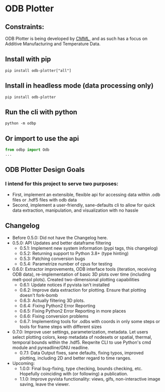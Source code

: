 # ODB Plotter

## Constraints:
ODB Plotter is being developed by [CMML](https://www.cmml.me.msstate.edu), and as such has a focus on Additive Manufacturing and Temperature Data.

## Install with pip
```shell
pip install odb-plotter["all"]
```

## Install in headless mode (data processing only)
```shell
pip install odb-plotter
```

## Run the cli with python
```shell
python -m odbp
```

## Or import to use the api
```python
from odbp import Odb
...
```

## ODB Plotter Design Goals

### I intend for this project to serve two purposes:
- First, implement an extensible, flexible api for accessing data within .odb files or .hdf5 files with odb data
- Second, implement a user-friendly, sane-defaults cli to allow for quick data extraction, manipulation, and visualization with no hassle

## Changelog
* Before 0.5.0: Did not have the Changelog here.
* 0.5.0: API Updates and better dataframe filtering
    * 0.5.1: Implement new system information (pypi tags, this changelog)
    * 0.5.2: Returning support to Python 3.8+ (type hinting)
    * 0.5.3: Patching conversion bugs
    * 0.5.4: Parametrize number of cpus for testing
* 0.6.0: Extractor improvements, ODB interface tools (iteration, receiving ODB data), re-implementation of basic 3D plots over time (including melt-pool plots). Created two-dimensional plotting capabilities
    * 0.6.1: Update notices if pyvista isn't installed
    * 0.6.2: Improve data extraction for plotting. Ensure that plotting doesn't fork-bomb
    * 0.6.3: Actually filtering 3D plots.
    * 0.6.4: Fixing Python2 Error Reporting
    * 0.6.5: Fixing Python2 Error Reporting in more places
    * 0.6.6: Fixing conversion problems
    * 0.6.7: Implementing tools for .odbs with coords in only some steps or tools for frame steps with different sizes
* 0.7.0: Improve user settings, parameterization, metadata. Let users select plotting colors, keep metadata of nodesets or spatial, thermal, temporal bounds within the .hdf5. Reqwrite CLI to use Python's cmd module and pyreadline/GNU readline.
    * 0.7.1: Data Output fixes, sane defaults, fixing typos, improved plotting, including 2D and better regard to time ranges.
* Upcoming:
    * 1.0.0: Final bug-fixing, type checking, bounds checking, etc. Hopefully coinciding with (or following) a publication.
    * 1.1.0: Improve pyvista functionality: views, gifs, non-interactive image saving, leave the viewer.
